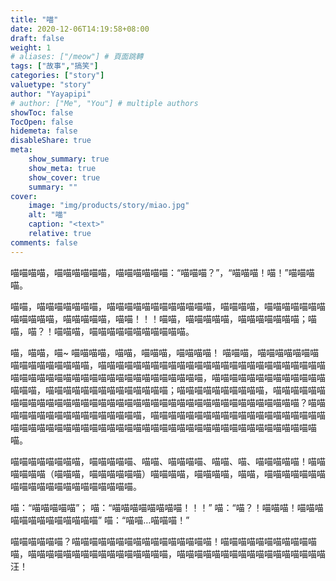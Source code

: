 ```yaml
---
title: "喵"
date: 2020-12-06T14:19:58+08:00
draft: false
weight: 1
# aliases: ["/meow"] # 頁面跳轉
tags: ["故事","搞笑"]
categories: ["story"]
valuetype: "story"
author: "Yayapipi"
# author: ["Me", "You"] # multiple authors
showToc: false
TocOpen: false
hidemeta: false
disableShare: true
meta:
    show_summary: true
    show_meta: true
    show_cover: true
    summary: ""
cover:
    image: "img/products/story/miao.jpg"
    alt: "喵"
    caption: "<text>"
    relative: true
comments: false
---
```

喵喵喵喵，喵喵喵喵喵喵，喵喵喵喵喵喵：“喵喵喵？”，“喵喵喵！喵！”喵喵喵喵。

喵喵，喵喵喵喵喵喵喵，喵喵喵喵喵喵喵喵喵喵喵喵，喵喵喵喵，喵喵喵喵喵喵喵喵喵喵喵喵，喵喵喵喵喵，喵喵！！！喵喵，喵喵喵喵喵，喵喵喵喵喵喵喵；喵喵，喵？！喵喵喵，喵喵喵喵喵喵喵喵喵喵喵。

喵，喵喵，喵~
喵喵喵喵，喵喵，喵喵喵，喵喵喵喵！
喵喵喵，喵喵喵喵喵喵喵喵喵喵喵喵喵喵喵喵，喵喵喵喵喵喵喵喵喵喵喵喵喵喵喵喵喵喵喵喵喵喵喵喵喵喵喵喵喵喵喵喵喵喵喵喵喵喵喵喵喵喵喵喵喵喵喵喵，喵喵喵喵喵喵喵喵喵喵喵喵喵喵喵喵，喵喵喵喵喵喵喵喵喵喵喵喵喵喵；喵喵喵喵喵喵喵喵喵喵，喵喵喵喵喵喵喵喵喵喵喵喵喵喵喵喵喵喵喵喵喵喵喵喵喵喵喵喵喵喵喵喵喵喵喵喵喵喵喵？喵喵喵喵喵喵喵喵喵喵喵喵喵喵喵喵喵，喵喵喵喵喵喵喵喵喵喵喵喵喵喵喵喵喵喵喵喵喵喵喵喵喵喵喵喵喵喵喵喵喵喵喵喵喵喵喵喵喵喵喵喵喵喵喵喵喵喵喵喵喵喵喵喵。

喵喵喵喵喵喵喵喵，喵喵喵喵喵、喵喵、喵喵喵喵、喵喵、喵、喵喵喵喵喵！喵喵喵喵喵喵（喵喵喵，喵喵喵喵喵喵）喵喵喵喵，喵喵喵喵，喵喵，喵喵喵喵喵喵喵喵喵喵喵喵喵喵喵喵喵喵喵喵喵。

喵：“喵喵喵喵喵”；
喵：“喵喵喵喵喵喵喵喵！！！”
喵：“喵？！喵喵喵！喵喵喵喵喵喵喵喵喵喵喵喵喵”
喵：“喵喵…喵喵喵！”

喵喵喵喵喵喵？喵喵喵喵喵喵喵喵喵喵喵喵喵喵喵喵！喵喵喵喵喵喵喵喵喵喵喵喵，喵喵喵喵喵喵喵喵喵喵喵喵喵喵喵喵，喵喵喵喵喵喵喵喵喵喵喵喵喵喵喵喵喵汪！

